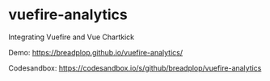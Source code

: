 # vuefire-analytics
Integrating Vuefire and Vue Chartkick

Demo: https://breadplop.github.io/vuefire-analytics/

Codesandbox: https://codesandbox.io/s/github/breadplop/vuefire-analytics
